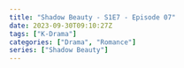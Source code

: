 ```yaml
---
title: "Shadow Beauty - S1E7 - Episode 07"
date: 2023-09-30T09:10:27Z
tags: ["K-Drama"]
categories: ["Drama", "Romance"]
series: ["Shadow Beauty"]
---
```



<mux-player stream-type="on-demand"
  src="https://kp3d-my.sharepoint.com/personal/ryoo_kp3d_onmicrosoft_com/_layouts/15/download.aspx?share=EV6lSVHErlRKjlu1nwlt0B8BTQBLy5RzZYVVXbJNVPlYbQ" metadata-video-title="Shadow Beauty - S1E7 - Episode 07" prefer-playback="mse" controls>
  </mux-player>
  
  
  <script src="https://cdn.jsdelivr.net/npm/@mux/mux-player"></script>
  
 <script id="EeHwLkFihiR1023p1JO02RV3WCTZ282BFIencAlHHsJ2w" type="application/ld+json">
 {
  "@context": "https://schema.org/",
  "@type": "VideoObject",
  "name": "Shadow Beauty - S1E7 - Episode 07",
  "contentUrl": "https://stream.mux.com/EeHwLkFihiR1023p1JO02RV3WCTZ282BFIencAlHHsJ2w.m3u8",
  "thumbnailUrl": "https://www.themoviedb.org/t/p/original/4rETHRY7Auwz50x2uV16xfQIXiR.jpg?width=314&fit_mode=preserve&time=25",
  "uploadDate": "2023-09-30T09:10:27Z",
}

</script>
